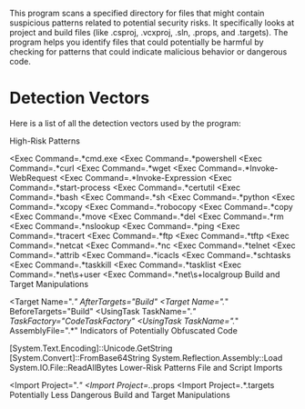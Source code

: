 This program scans a specified directory for files that might contain suspicious patterns related to potential security risks. 
It specifically looks at project and build files (like .csproj, .vcxproj, .sln, .props, and .targets). 
The program helps you identify files that could potentially be harmful by checking for patterns that could indicate malicious behavior or dangerous code.

# Detection Vectors
Here is a list of all the detection vectors used by the program:

High-Risk Patterns

<Exec Command=.*cmd.exe
<Exec Command=.*powershell
<Exec Command=.*curl
<Exec Command=.*wget
<Exec Command=.*Invoke-WebRequest
<Exec Command=.*Invoke-Expression
<Exec Command=.*start-process
<Exec Command=.*certutil
<Exec Command=.*bash
<Exec Command=.*sh
<Exec Command=.*python
<Exec Command=.*xcopy
<Exec Command=.*robocopy
<Exec Command=.*copy
<Exec Command=.*move
<Exec Command=.*del
<Exec Command=.*rm
<Exec Command=.*nslookup
<Exec Command=.*ping
<Exec Command=.*tracert
<Exec Command=.*ftp
<Exec Command=.*tftp
<Exec Command=.*netcat
<Exec Command=.*nc
<Exec Command=.*telnet
<Exec Command=.*attrib
<Exec Command=.*icacls
<Exec Command=.*schtasks
<Exec Command=.*taskkill
<Exec Command=.*tasklist
<Exec Command=.*net\s+user
<Exec Command=.*net\s+localgroup
Build and Target Manipulations

<Target Name=".*" AfterTargets="Build"
<Target Name=".*" BeforeTargets="Build"
<UsingTask TaskName=".*" TaskFactory="CodeTaskFactory"
<UsingTask TaskName=".*" AssemblyFile=".*"
Indicators of Potentially Obfuscated Code

\[System\.Text\.Encoding\]::Unicode\.GetString
\[System\.Convert\]::FromBase64String
System\.Reflection\.Assembly::Load
System\.IO\.File::ReadAllBytes
Lower-Risk Patterns
File and Script Imports

<Import Project=".*"
<Import Project=.*\.props
<Import Project=.*\.targets
Potentially Less Dangerous Build and Target Manipulations

<PropertyGroup>
<ItemGroup>
<Reference Include=".*"
